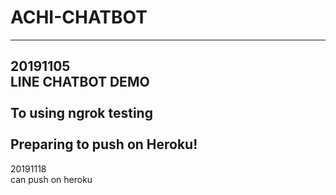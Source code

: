 # ACHI-CHATBOT
--------------
20191105<br>
LINE CHATBOT DEMO<br>  
To using ngrok testing<br>  
Preparing to push on Heroku!<br>
--------------
20191118<br>
can push on heroku
